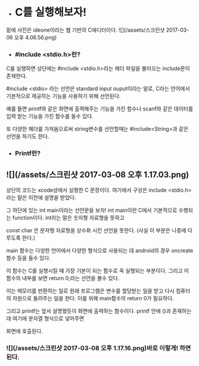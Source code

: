 * # C를 실행해보자!

밑에 사진은 ideone이라는 웹 기반의 C에디터이다. ![](/assets/스크린샷 2017-03-06 오후 4.06.56.png)

* ### \#include &lt;stdio.h&gt;란?

C를 실행하면 상단에는 \#include &lt;stdio.h&gt;라는 헤더 파일을 불러오는 include문이 존재한다. 

\#include &lt;stdio&gt; 라는 선언은 standard input ouput이라는 말로,  C라는 언어에서 기본적으로 제공하는 기능을 사용하기 위해 선언된다.

예를 들면 printf와 같은 화면에 출력해주는 기능을 가진 함수나 scanf와 같은 데이터를 입력 받는 기능을 가진 함수를 들수 있다.

또 다양한 헤더를 가져옴으로써 string변수를 선언할때는  \#include&lt;String&gt;과 같은 선언을 하기도 한다.

* ###  Printf란?

## ![](/assets/스크린샷 2017-03-08 오후 1.17.03.png)

상단의 코드는 xcode상에서 실행한 C 문장이다. 여기에서 구성은 include &lt;stdio.h&gt; 라는 말은 이전에 설명을 받았다.

그 하단에 있는 int main이라는 선언문을 보자! int main이란 C에서 기본적으로 수행되는 function이다. int라는 말은 숫자형 자료형을 뜻하고

const char 은 문자형 자료형을 상수화 시킨 선언을 뜻한다. \(사실 이 부분은 나중에 다루도록 한다.\)

main 함수는 다양한 언어에서 다양한 형식으로 사용되는 데 android의 경우 oncreate 함수 등을 들수 있다.

이 함수는 C를 실행시킬 때 가장 기본이 되는 함수로 꼭 실행되는 부분이다.  그리고 이 함수의 내부를 보면 return 0;라는 선언을 볼수 있다.

이는 메모리를 반환하는 일로 원래 프로그램은 변수를 할당받는 일을 받고 다시 컴퓨터의 자원으로 돌려주는 일을 한다. 이를 위해 main함수의 return 0가 필요하다. 

그리고 printf는 앞서 설명했듯이 화면에 출력하는 함수이다. printf 안에 \(\)과 존재하는데 여기에 문자열 형식으로 넣어주면

화면에 호출된다.

### ![](/assets/스크린샷 2017-03-08 오후 1.17.16.png)바로 이렇게! 하면 된다.



